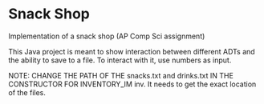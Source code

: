# Snack Shop
Implementation of a snack shop (AP Comp Sci assignment)

This Java project is meant to show interaction between different ADTs and the ability to save to a file.
To interact with it, use numbers as input.

NOTE: CHANGE THE PATH OF THE snacks.txt and drinks.txt IN THE CONSTRUCTOR FOR INVENTORY_IM inv. It needs to get the exact location of the files.

